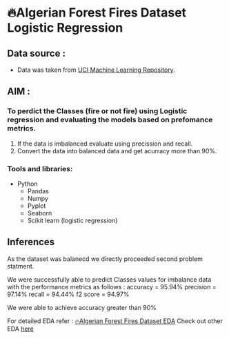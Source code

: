 # 🔥Algerian Forest Fires Dataset Logistic Regression


## Data source :
* Data was taken from [UCI Machine Learning Repository](https://archive-beta.ics.uci.edu/ml/datasets/algerian+forest+fires+dataset).


## AIM :
### To perdict the Classes (fire or not fire) using Logistic regression and evaluating the models based on prefomance metrics.
1. If the data is imbalanced evaluate using precission and recall.
2. Convert the data into balanced data and get acurracy more than 90%.


### Tools and libraries:

* Python
	- Pandas
	- Numpy
	- Pyplot
	- Seaborn
	- Scikit learn (logistic regression)

## Inferences

As the dataset was balanecd we directly proceeded second problem statment.

We were successfully able to predict Classes values for imbalance data with the performance metrics as follows :
accuracy = 95.94%
precision = 97.14%
recall = 94.44%
f2 score = 94.97%

We were able to achieve accuracy greater than 90%

For detailed EDA refer : [🔥Algerian Forest Fires Dataset EDA](https://github.com/Shaah-i/EDA/tree/main/Algerian%20Forest%20Fires%20EDA)
Check out other EDA [here](https://github.com/Shaah-i/EDA)
